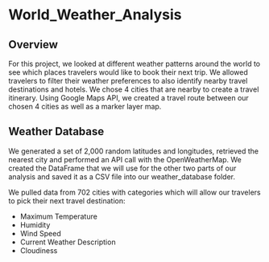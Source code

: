 # World_Weather_Analysis

## Overview

For this project, we looked at different weather patterns around the world to see which places travelers would like to book their next trip. We allowed travelers to filter their weather preferences to also identify nearby travel destinations and hotels. We chose 4 cities that are nearby to create a travel itinerary. Using Google Maps API, we created a travel route between our chosen 4 cities as well as a marker layer map.

## Weather Database 

We generated a set of 2,000 random latitudes and longitudes, retrieved the nearest city and performed an API call with the OpenWeatherMap. We created the DataFrame that we will use for the other two parts of our analysis and saved it as a CSV file into our weather_database folder. 

We pulled data from 702 cities with categories which will allow our travelers to pick their next travel destination:

- Maximum Temperature
- Humidity
- Wind Speed
- Current Weather Description
- Cloudiness

